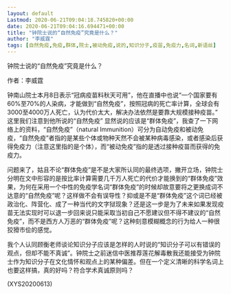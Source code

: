 ```yaml
---
layout: default
Lastmod: 2020-06-21T09:04:18.745820+00:00
date: 2020-06-21T09:04:16.694471+00:00
title: "钟院士说的“自然免疫”究竟是什么？"
author: "李威霆"
tags: [自然免疫,免疫,群体,院士,被动免疫,说的,知识分子,疫苗,免疫力,名词,新语丝]
---
```


钟院士说的“自然免疫”究竟是什么？

作者：李威霆

钟南山院士本月8日表示“冠病疫苗料秋天可用”，他在直播中也说“一个国家要有60%至70%的人染病，才能做到“自然免疫”，按照冠病的死亡率计算，全球会有3000至4000万人死亡，认为代价太大，解决办法依然是要靠大规模接种疫苗。” 这里我们注意到他所说的“自然免疫” 显然说的应该是“群体免疫”，我查了一下网络上的资料，“自然免疫”（natural Immunition）可分为自动免疫和被动免疫，“自然免疫”者指的是某些个体或物种天然不会被某种病毒感染，或者感染后获得免疫力（注意这里指的是个体），而“被动免疫”指的是透过接种疫苗而获得的免疫力。

问题来了，姑且不论“群体免疫”是不是大家所认同的最终选项，撇开立场，钟院士分明在文中形容的是按比率计算需要几千万人死亡的代价才能换到的“群体免疫”效果，为何在采用一个中性的免疫学名词“群体免疫”的时候却故意要将之更换成词不达意的“自然免疫”呢？这样做不会有误导性？抑或是不是“群体免疫”这个词已经被政治化、阵营化、成了一种当代的文字狱现象？还是这一步是为了未来如果发现疫苗无法实现时可以退一步回来说只能采取当初自己不愿建议但不得不建议的“自然免疫”，而不是西方人万恶的“群体免疫”呢？这种刻意模糊概念的行为给人一种很狡猾市侩的感觉。

我个人认同顾衡老师谈论知识分子应该是怎样的人时说的“知识分子可以有错误的观点，但却不能不真诚”。钟院士之前迷信中医推荐莲花解毒散我还能接受为钟院士作为知识分子在文化情怀和观点上的某种偏差。但在一个定义清晰的科学名词上也要这样搞，真的好吗？符合学术真诚原则吗？

(XYS20200613)

